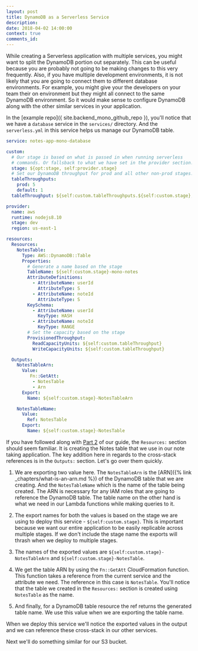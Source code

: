 ```yaml
---
layout: post
title: DynamoDB as a Serverless Service
description:
date: 2018-04-02 14:00:00
context: true
comments_id: 
---
```


While creating a Serverless application with multiple services, you might want to split the DynamoDB portion out separately. This can be useful because you are probably not going to be making changes to this very frequently. Also, if you have multiple development environments, it is not likely that you are going to connect them to different database environments. For example, you might give your the developers on your team their on environment but they might all connect to the same DynamoDB environment. So it would make sense to configure DynamoDB along with the other similar services in your application.

In the [example repo]({ site.backend_mono_github_repo }), you'll notice that we have a `database` service in the `services/` directory. And the `serverless.yml` in this service helps us manage our DynamoDB table.

``` yml
service: notes-app-mono-database

custom:
  # Our stage is based on what is passed in when running serverless
  # commands. Or fallsback to what we have set in the provider section.
  stage: ${opt:stage, self:provider.stage}
  # Set our DynamoDB throughput for prod and all other non-prod stages.
  tableThroughputs:
    prod: 5
    default: 1
  tableThroughput: ${self:custom.tableThroughputs.${self:custom.stage}, self:custom.tableThroughputs.default}

provider:
  name: aws
  runtime: nodejs8.10
  stage: dev
  region: us-east-1

resources:
  Resources:
    NotesTable:
      Type: AWS::DynamoDB::Table
      Properties:
        # Generate a name based on the stage
        TableName: ${self:custom.stage}-mono-notes
        AttributeDefinitions:
          - AttributeName: userId
            AttributeType: S
          - AttributeName: noteId
            AttributeType: S
        KeySchema:
          - AttributeName: userId
            KeyType: HASH
          - AttributeName: noteId
            KeyType: RANGE
        # Set the capacity based on the stage
        ProvisionedThroughput:
          ReadCapacityUnits: ${self:custom.tableThroughput}
          WriteCapacityUnits: ${self:custom.tableThroughput}

  Outputs:
    NotesTableArn:
      Value:
         Fn::GetAtt:
          - NotesTable
          - Arn
      Export:
        Name: ${self:custom.stage}-NotesTableArn

    NotesTableName:
      Value:
        Ref: NotesTable
      Export:
        Name: ${self:custom.stage}-NotesTable
```

If you have followed along with [Part 2](/#part-2) of our guide, the `Resources:` section should seem familiar. It is creating the Notes table that we use in our note taking application. The key addition here in regards to the cross-stack references is in the `Outputs:` section. Let's go over them quickly.

1. We are exporting two value here. The `NotesTableArn` is the [ARN]({% link _chapters/what-is-an-arn.md %}) of the DynamoDB table that we are creating. And the `NotesTableName` which is the name of the table being created. The ARN is necessary for any IAM roles that are going to reference the DynamoDB table. The table name on the other hand is what we need in our Lambda functions while making queries to it.

2. The export names for both the values is based on the stage we are using to deploy this service - `${self:custom.stage}`. This is important because we want our entire application to be easily replicable across multiple stages. If we don't include the stage name the exports will thrash when we deploy to multiple stages.

3. The names of the exported values are `${self:custom.stage}-NotesTableArn` and `${self:custom.stage}-NotesTable`.

4. We get the table ARN by using the `Fn::GetAtt` CloudFormation function. This function takes a reference from the current service and the attribute we need. The reference in this case is `NotesTable`. You'll notice that the table we created in the `Resources:` section is created using `NotesTable` as the name.

5. And finally, for a DynamoDB table resource the ref returns the generated table name. We use this value when we are exporting the table name.

When we deploy this service we'll notice the exported values in the output and we can reference these cross-stack in our other services. 

Next we'll do something similar for our S3 bucket.
